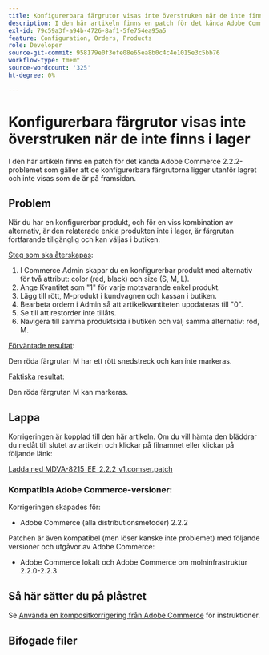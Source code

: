 ```yaml
---
title: Konfigurerbara färgrutor visas inte överstruken när de inte finns i lager
description: I den här artikeln finns en patch för det kända Adobe Commerce 2.2.2-problemet som gäller att de konfigurerbara färgrutorna ligger utanför lagret och inte visas som de är på framsidan.
exl-id: 79c59a3f-a94b-4726-8af1-5fe754ea95a5
feature: Configuration, Orders, Products
role: Developer
source-git-commit: 958179e0f3efe08e65ea8b0c4c4e1015e3c5bb76
workflow-type: tm+mt
source-wordcount: '325'
ht-degree: 0%

---
```


# Konfigurerbara färgrutor visas inte överstruken när de inte finns i lager

I den här artikeln finns en patch för det kända Adobe Commerce 2.2.2-problemet som gäller att de konfigurerbara färgrutorna ligger utanför lagret och inte visas som de är på framsidan.

## Problem

När du har en konfigurerbar produkt, och för en viss kombination av alternativ, är den relaterade enkla produkten inte i lager, är färgrutan fortfarande tillgänglig och kan väljas i butiken.

<u>Steg som ska återskapas</u>:

1. I Commerce Admin skapar du en konfigurerbar produkt med alternativ för två attribut: color (red, black) och size (S, M, L).
1. Ange Kvantitet som &quot;1&quot; för varje motsvarande enkel produkt.
1. Lägg till rött, M-produkt i kundvagnen och kassan i butiken.
1. Bearbeta ordern i Admin så att artikelkvantiteten uppdateras till &quot;0&quot;.
1. Se till att restorder inte tillåts.
1. Navigera till samma produktsida i butiken och välj samma alternativ: röd, M.

<u>Förväntade resultat</u>:

Den röda färgrutan M har ett rött snedstreck och kan inte markeras.

<u>Faktiska resultat</u>:

Den röda färgrutan M kan markeras.

## Lappa

Korrigeringen är kopplad till den här artikeln. Om du vill hämta den bläddrar du nedåt till slutet av artikeln och klickar på filnamnet eller klickar på följande länk:

[Ladda ned MDVA-8215\_EE\_2.2.2\_v1.comser.patch](assets/MDVA-8215_EE_2.2.2_v1.composer.patch.zip)

### Kompatibla Adobe Commerce-versioner:

Korrigeringen skapades för:

* Adobe Commerce (alla distributionsmetoder) 2.2.2

Patchen är även kompatibel (men löser kanske inte problemet) med följande versioner och utgåvor av Adobe Commerce:

* Adobe Commerce lokalt och Adobe Commerce om molninfrastruktur 2.2.0-2.2.3

## Så här sätter du på plåstret

Se [Använda en kompositkorrigering från Adobe Commerce](/help/how-to/general/how-to-apply-a-composer-patch-provided-by-magento.md) för instruktioner.

## Bifogade filer
